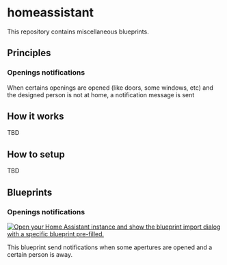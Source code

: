 # homeassistant

This repository contains miscellaneous blueprints.

## Principles

### Openings notifications

When certains openings are opened (like doors, some windows, etc) and the designed person is not at home, a notification message is sent

## How it works

TBD

## How to setup

TBD

## Blueprints

### Openings notifications

[![Open your Home Assistant instance and show the blueprint import dialog with a specific blueprint pre-filled.](https://my.home-assistant.io/badges/blueprint_import.svg)](https://my.home-assistant.io/redirect/blueprint_import/?blueprint_url=https%3A%2F%2Fgithub.com%2Ffrancois09%2FHA_BP_misc%2Fblob%2Fmain%2Fopenings_notifications.yaml)

This blueprint send notifications when some apertures are opened and a certain person is away.

